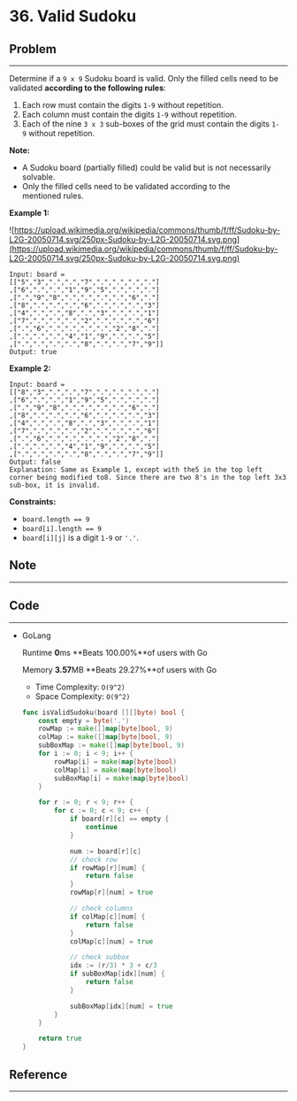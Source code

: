 # 36. Valid Sudoku

## Problem

---

Determine if a `9 x 9` Sudoku board is valid. Only the filled cells need to be validated **according to the following rules**:

1. Each row must contain the digits `1-9` without repetition.
2. Each column must contain the digits `1-9` without repetition.
3. Each of the nine `3 x 3` sub-boxes of the grid must contain the digits `1-9` without repetition.

**Note:**

- A Sudoku board (partially filled) could be valid but is not necessarily solvable.
- Only the filled cells need to be validated according to the mentioned rules.

**Example 1:**

![https://upload.wikimedia.org/wikipedia/commons/thumb/f/ff/Sudoku-by-L2G-20050714.svg/250px-Sudoku-by-L2G-20050714.svg.png](https://upload.wikimedia.org/wikipedia/commons/thumb/f/ff/Sudoku-by-L2G-20050714.svg/250px-Sudoku-by-L2G-20050714.svg.png)

```
Input: board =
[["5","3",".",".","7",".",".",".","."]
,["6",".",".","1","9","5",".",".","."]
,[".","9","8",".",".",".",".","6","."]
,["8",".",".",".","6",".",".",".","3"]
,["4",".",".","8",".","3",".",".","1"]
,["7",".",".",".","2",".",".",".","6"]
,[".","6",".",".",".",".","2","8","."]
,[".",".",".","4","1","9",".",".","5"]
,[".",".",".",".","8",".",".","7","9"]]
Output: true

```

**Example 2:**

```
Input: board =
[["8","3",".",".","7",".",".",".","."]
,["6",".",".","1","9","5",".",".","."]
,[".","9","8",".",".",".",".","6","."]
,["8",".",".",".","6",".",".",".","3"]
,["4",".",".","8",".","3",".",".","1"]
,["7",".",".",".","2",".",".",".","6"]
,[".","6",".",".",".",".","2","8","."]
,[".",".",".","4","1","9",".",".","5"]
,[".",".",".",".","8",".",".","7","9"]]
Output: false
Explanation: Same as Example 1, except with the5 in the top left corner being modified to8. Since there are two 8's in the top left 3x3 sub-box, it is invalid.

```

**Constraints:**

- `board.length == 9`
- `board[i].length == 9`
- `board[i][j]` is a digit `1-9` or `'.'`.

## Note

---

## Code

---

- GoLang
    
    Runtime **0**ms **Beats 100.00%**of users with Go
    
    Memory **3.57**MB **Beats 29.27%**of users with Go
    
    - Time Complexity: `O(9^2)`
    - Space Complexity: `O(9^2)`
    
    ```go
    func isValidSudoku(board [][]byte) bool {
        const empty = byte('.')
        rowMap := make([]map[byte]bool, 9)
        colMap := make([]map[byte]bool, 9)
        subBoxMap := make([]map[byte]bool, 9)
        for i := 0; i < 9; i++ {
            rowMap[i] = make(map[byte]bool)
            colMap[i] = make(map[byte]bool)
            subBoxMap[i] = make(map[byte]bool)
        }
    
        for r := 0; r < 9; r++ {
            for c := 0; c < 9; c++ {
                if board[r][c] == empty {
                    continue
                }
    
                num := board[r][c]
                // check row
                if rowMap[r][num] {
                    return false
                }
                rowMap[r][num] = true
    
                // check columns
                if colMap[c][num] {
                    return false
                }
                colMap[c][num] = true
    
                // check subbox
                idx := (r/3) * 3 + c/3
                if subBoxMap[idx][num] {
                    return false
                }
    
                subBoxMap[idx][num] = true
            }
        }
    
        return true
    }
    ```
    

## Reference

---